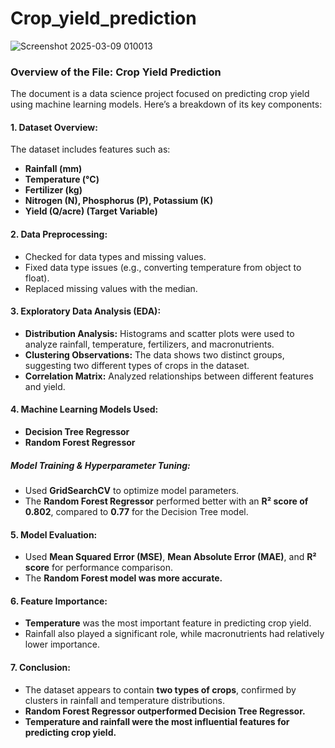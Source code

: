 # Crop_yield_prediction
![Screenshot 2025-03-09 010013](https://github.com/user-attachments/assets/5e3c28db-5fd0-42da-b5f3-2acdf02fe1be)

### Overview of the File: **Crop Yield Prediction**  

The document is a data science project focused on predicting crop yield using machine learning models. Here’s a breakdown of its key components:  

#### **1. Dataset Overview:**  
The dataset includes features such as:  
- **Rainfall (mm)**  
- **Temperature (°C)**  
- **Fertilizer (kg)**  
- **Nitrogen (N), Phosphorus (P), Potassium (K)**  
- **Yield (Q/acre) (Target Variable)**  

#### **2. Data Preprocessing:**  
- Checked for data types and missing values.  
- Fixed data type issues (e.g., converting temperature from object to float).  
- Replaced missing values with the median.  

#### **3. Exploratory Data Analysis (EDA):**  
- **Distribution Analysis:** Histograms and scatter plots were used to analyze rainfall, temperature, fertilizers, and macronutrients.  
- **Clustering Observations:** The data shows two distinct groups, suggesting two different types of crops in the dataset.  
- **Correlation Matrix:** Analyzed relationships between different features and yield.  

#### **4. Machine Learning Models Used:**  
- **Decision Tree Regressor**  
- **Random Forest Regressor**  

##### **Model Training & Hyperparameter Tuning:**  
- Used **GridSearchCV** to optimize model parameters.  
- The **Random Forest Regressor** performed better with an **R² score of 0.802**, compared to **0.77** for the Decision Tree model.  

#### **5. Model Evaluation:**  
- Used **Mean Squared Error (MSE)**, **Mean Absolute Error (MAE)**, and **R² score** for performance comparison.  
- The **Random Forest model was more accurate.**  

#### **6. Feature Importance:**  
- **Temperature** was the most important feature in predicting crop yield.  
- Rainfall also played a significant role, while macronutrients had relatively lower importance.  

#### **7. Conclusion:**  
- The dataset appears to contain **two types of crops**, confirmed by clusters in rainfall and temperature distributions.  
- **Random Forest Regressor outperformed Decision Tree Regressor.**  
- **Temperature and rainfall were the most influential features for predicting crop yield.**  


